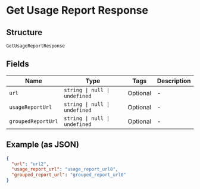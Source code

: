 
# Get Usage Report Response

## Structure

`GetUsageReportResponse`

## Fields

| Name | Type | Tags | Description |
|  --- | --- | --- | --- |
| `url` | `string \| null \| undefined` | Optional | - |
| `usageReportUrl` | `string \| null \| undefined` | Optional | - |
| `groupedReportUrl` | `string \| null \| undefined` | Optional | - |

## Example (as JSON)

```json
{
  "url": "url2",
  "usage_report_url": "usage_report_url0",
  "grouped_report_url": "grouped_report_url0"
}
```

